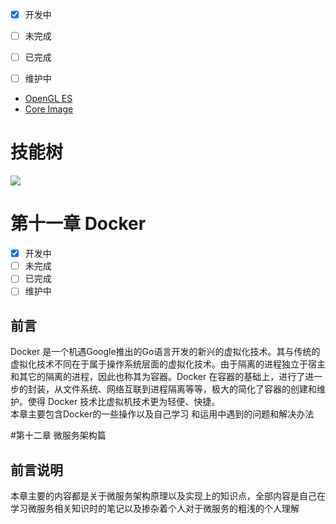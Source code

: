 
- [x] 开发中
- [ ] 未完成
- [ ] 已完成
- [ ] 维护中



* [OpenGL ES](https://www.jianshu.com/nb/2135411)
* [Core Image]()




# 技能树  
![](./assets/gitbook/2018030115198902488513.png)




<!-- chapter11 -->
# 第十一章 Docker   
- [x] 开发中
- [ ] 未完成
- [ ] 已完成
- [ ] 维护中

## 前言  
Docker 是一个机遇Google推出的Go语言开发的新兴的虚拟化技术。其与传统的虚拟化技术不同在于属于操作系统层面的虚拟化技术。由于隔离的进程独立于宿主和其它的隔离的进程，因此也称其为容器。Docker 在容器的基础上，进行了进一步的封装，从文件系统、网络互联到进程隔离等等，极大的简化了容器的创建和维护。使得 Docker 技术比虚拟机技术更为轻便、快捷。   
   本章主要包含Docker的一些操作以及自己学习
和运用中遇到的问题和解决办法  


<!-- chapter12 -->
#第十二章 微服务架构篇  
## 前言说明
本章主要的内容都是关于微服务架构原理以及实现上的知识点，全部内容是自己在学习微服务相关知识时的笔记以及掺杂着个人对于微服务的粗浅的个人理解   
